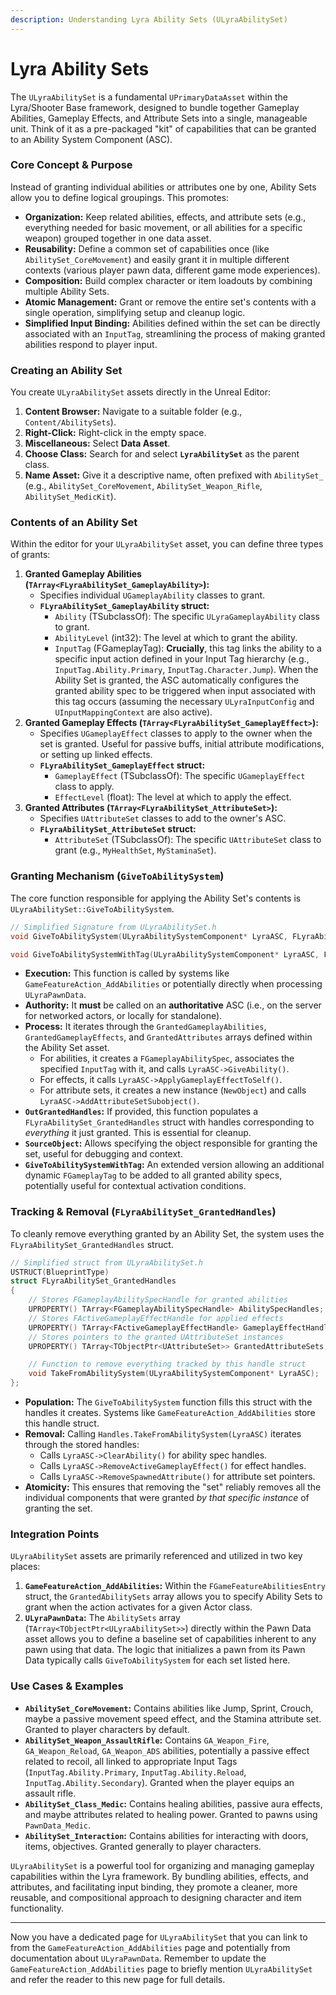 ```yaml
---
description: Understanding Lyra Ability Sets (ULyraAbilitySet)
---
```


# Lyra Ability Sets

The `ULyraAbilitySet` is a fundamental `UPrimaryDataAsset` within the Lyra/Shooter Base framework, designed to bundle together Gameplay Abilities, Gameplay Effects, and Attribute Sets into a single, manageable unit. Think of it as a pre-packaged "kit" of capabilities that can be granted to an Ability System Component (ASC).

### Core Concept & Purpose

Instead of granting individual abilities or attributes one by one, Ability Sets allow you to define logical groupings. This promotes:

* **Organization:** Keep related abilities, effects, and attribute sets (e.g., everything needed for basic movement, or all abilities for a specific weapon) grouped together in one data asset.
* **Reusability:** Define a common set of capabilities once (like `AbilitySet_CoreMovement`) and easily grant it in multiple different contexts (various player pawn data, different game mode experiences).
* **Composition:** Build complex character or item loadouts by combining multiple Ability Sets.
* **Atomic Management:** Grant or remove the entire set's contents with a single operation, simplifying setup and cleanup logic.
* **Simplified Input Binding:** Abilities defined within the set can be directly associated with an `InputTag`, streamlining the process of making granted abilities respond to player input.

### Creating an Ability Set

You create `ULyraAbilitySet` assets directly in the Unreal Editor:

1. **Content Browser:** Navigate to a suitable folder (e.g., `Content/AbilitySets`).
2. **Right-Click:** Right-click in the empty space.
3. **Miscellaneous:** Select **Data Asset**.
4. **Choose Class:** Search for and select **`LyraAbilitySet`** as the parent class.
5. **Name Asset:** Give it a descriptive name, often prefixed with `AbilitySet_` (e.g., `AbilitySet_CoreMovement`, `AbilitySet_Weapon_Rifle`, `AbilitySet_MedicKit`).

### Contents of an Ability Set

Within the editor for your `ULyraAbilitySet` asset, you can define three types of grants:

1. **Granted Gameplay Abilities (`TArray<FLyraAbilitySet_GameplayAbility>`):**
   * Specifies individual `UGameplayAbility` classes to grant.
   * **`FLyraAbilitySet_GameplayAbility` struct:**
     * `Ability` (TSubclassOf): The specific `ULyraGameplayAbility` class to grant.
     * `AbilityLevel` (int32): The level at which to grant the ability.
     * `InputTag` (FGameplayTag): **Crucially**, this tag links the ability to a specific input action defined in your Input Tag hierarchy (e.g., `InputTag.Ability.Primary`, `InputTag.Character.Jump`). When the Ability Set is granted, the ASC automatically configures the granted ability spec to be triggered when input associated with this tag occurs (assuming the necessary `ULyraInputConfig` and `UInputMappingContext` are also active).
2. **Granted Gameplay Effects (`TArray<FLyraAbilitySet_GameplayEffect>`):**
   * Specifies `UGameplayEffect` classes to apply to the owner when the set is granted. Useful for passive buffs, initial attribute modifications, or setting up linked effects.
   * **`FLyraAbilitySet_GameplayEffect` struct:**
     * `GameplayEffect` (TSubclassOf): The specific `UGameplayEffect` class to apply.
     * `EffectLevel` (float): The level at which to apply the effect.
3. **Granted Attributes (`TArray<FLyraAbilitySet_AttributeSet>`):**
   * Specifies `UAttributeSet` classes to add to the owner's ASC.
   * **`FLyraAbilitySet_AttributeSet` struct:**
     * `AttributeSet` (TSubclassOf): The specific `UAttributeSet` class to grant (e.g., `MyHealthSet`, `MyStaminaSet`).

### Granting Mechanism (`GiveToAbilitySystem`)

The core function responsible for applying the Ability Set's contents is `ULyraAbilitySet::GiveToAbilitySystem`.

```cpp
// Simplified Signature from ULyraAbilitySet.h
void GiveToAbilitySystem(ULyraAbilitySystemComponent* LyraASC, FLyraAbilitySet_GrantedHandles* OutGrantedHandles, UObject* SourceObject = nullptr) const;

void GiveToAbilitySystemWithTag(ULyraAbilitySystemComponent* LyraASC, FLyraAbilitySet_GrantedHandles* OutGrantedHandles, UObject* SourceObject = nullptr, FGameplayTag AddedTag = FGameplayTag()) const; // Version to add an extra tag dynamically
```

* **Execution:** This function is called by systems like `GameFeatureAction_AddAbilities` or potentially directly when processing `ULyraPawnData`.
* **Authority:** It **must** be called on an **authoritative** ASC (i.e., on the server for networked actors, or locally for standalone).
* **Process:** It iterates through the `GrantedGameplayAbilities`, `GrantedGameplayEffects`, and `GrantedAttributes` arrays defined within the Ability Set asset.
  * For abilities, it creates a `FGameplayAbilitySpec`, associates the specified `InputTag` with it, and calls `LyraASC->GiveAbility()`.
  * For effects, it calls `LyraASC->ApplyGameplayEffectToSelf()`.
  * For attribute sets, it creates a new instance (`NewObject`) and calls `LyraASC->AddAttributeSetSubobject()`.
* **`OutGrantedHandles`:** If provided, this function populates a `FLyraAbilitySet_GrantedHandles` struct with handles corresponding to _everything_ it just granted. This is essential for cleanup.
* **`SourceObject`:** Allows specifying the object responsible for granting the set, useful for debugging and context.
* **`GiveToAbilitySystemWithTag`:** An extended version allowing an additional dynamic `FGameplayTag` to be added to all granted ability specs, potentially useful for contextual activation conditions.

### Tracking & Removal (`FLyraAbilitySet_GrantedHandles`)

To cleanly remove everything granted by an Ability Set, the system uses the `FLyraAbilitySet_GrantedHandles` struct.

```cpp
// Simplified struct from ULyraAbilitySet.h
USTRUCT(BlueprintType)
struct FLyraAbilitySet_GrantedHandles
{
    // Stores FGameplayAbilitySpecHandle for granted abilities
    UPROPERTY() TArray<FGameplayAbilitySpecHandle> AbilitySpecHandles;
    // Stores FActiveGameplayEffectHandle for applied effects
    UPROPERTY() TArray<FActiveGameplayEffectHandle> GameplayEffectHandles;
    // Stores pointers to the granted UAttributeSet instances
    UPROPERTY() TArray<TObjectPtr<UAttributeSet>> GrantedAttributeSets;

    // Function to remove everything tracked by this handle struct
    void TakeFromAbilitySystem(ULyraAbilitySystemComponent* LyraASC);
};
```

* **Population:** The `GiveToAbilitySystem` function fills this struct with the handles it creates. Systems like `GameFeatureAction_AddAbilities` store this handle struct.
* **Removal:** Calling `Handles.TakeFromAbilitySystem(LyraASC)` iterates through the stored handles:
  * Calls `LyraASC->ClearAbility()` for ability spec handles.
  * Calls `LyraASC->RemoveActiveGameplayEffect()` for effect handles.
  * Calls `LyraASC->RemoveSpawnedAttribute()` for attribute set pointers.
* **Atomicity:** This ensures that removing the "set" reliably removes all the individual components that were granted _by that specific instance_ of granting the set.

### Integration Points

`ULyraAbilitySet` assets are primarily referenced and utilized in two key places:

1. **`GameFeatureAction_AddAbilities`:** Within the `FGameFeatureAbilitiesEntry` struct, the `GrantedAbilitySets` array allows you to specify Ability Sets to grant when the action activates for a given Actor class.
2. **`ULyraPawnData`:** The `AbilitySets` array (`TArray<TObjectPtr<ULyraAbilitySet>>`) directly within the Pawn Data asset allows you to define a baseline set of capabilities inherent to any pawn using that data. The logic that initializes a pawn from its Pawn Data typically calls `GiveToAbilitySystem` for each set listed here.

### Use Cases & Examples

* **`AbilitySet_CoreMovement`:** Contains abilities like Jump, Sprint, Crouch, maybe a passive movement speed effect, and the Stamina attribute set. Granted to player characters by default.
* **`AbilitySet_Weapon_AssaultRifle`:** Contains `GA_Weapon_Fire`, `GA_Weapon_Reload`, `GA_Weapon_ADS` abilities, potentially a passive effect related to recoil, all linked to appropriate Input Tags (`InputTag.Ability.Primary`, `InputTag.Ability.Reload`, `InputTag.Ability.Secondary`). Granted when the player equips an assault rifle.
* **`AbilitySet_Class_Medic`:** Contains healing abilities, passive aura effects, and maybe attributes related to healing power. Granted to pawns using `PawnData_Medic`.
* **`AbilitySet_Interaction`:** Contains abilities for interacting with doors, items, objectives. Granted generally to player characters.

`ULyraAbilitySet` is a powerful tool for organizing and managing gameplay capabilities within the Lyra framework. By bundling abilities, effects, and attributes, and facilitating input binding, they promote a cleaner, more reusable, and compositional approach to designing character and item functionality.

***

Now you have a dedicated page for `ULyraAbilitySet` that you can link to from the `GameFeatureAction_AddAbilities` page and potentially from documentation about `ULyraPawnData`. Remember to update the `GameFeatureAction_AddAbilities` page to briefly mention `ULyraAbilitySet` and refer the reader to this new page for full details.
